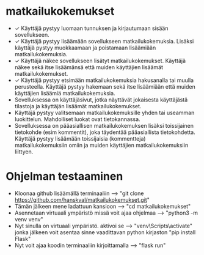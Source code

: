 # matkailukokemukset

- ✓ Käyttäjä pystyy luomaan tunnuksen ja kirjautumaan sisään sovellukseen.
- ✓ Käyttäjä pystyy lisäämään sovellukseen matkailukokemuksia. Lisäksi käyttäjä pystyy muokkaamaan ja poistamaan lisäämiään matkailukokemuksia.
- ✓ Käyttäjä näkee sovellukseen lisätyt matkailukokemukset. Käyttäjä näkee sekä itse lisäämänsä että muiden käyttäjien lisäämät matkailukokemukset.
- ✓ Käyttäjä pystyy etsimään matkailukokemuksia hakusanalla tai muulla perusteella. Käyttäjä pystyy hakemaan sekä itse lisäämiään että muiden käyttäjien lisäämiä matkailukokemuksia.
- Sovelluksessa on käyttäjäsivut, jotka näyttävät jokaisesta käyttäjästä tilastoja ja käyttäjän lisäämät matkailukokemukset.
- Käyttäjä pystyy valitsemaan matkailukokemuksille yhden tai useamman luokittelun. Mahdolliset luokat ovat tietokannassa.
- Sovelluksessa on pääasiallisen matkailukokemuksen lisäksi toissijainen tietokohde (esim kommentit), joka täydentää pääasiallista tietokohdetta. Käyttäjä pystyy lisäämään toissijaisia (kommentteja) matkailukokemuksiin omiin ja muiden käyttäjien matkailukokemuksiin liittyen.

# Ohjelman testaaminen
- Kloonaa github lisäämällä terminaaliin --> "git clone https://github.com/hanskval/matkailukokemukset.git"
- Tämän jälkeen mene ladattuun kansioon --> "cd matkailukokemukset"
- Asennetaan virtuaali ympäristö missä voit ajaa ohjelmaa --> "python3 -m venv venv"
- Nyt sinulla on virtuaali ympäristö. aktivoi se --> "venv\Scripts\activate" jonka jälkeen voit asentaa sinne vaadittavan python kirjaston "pip install Flask"
- Nyt voit ajaa koodin terminaaliin kirjoittamalla --> "flask run"


